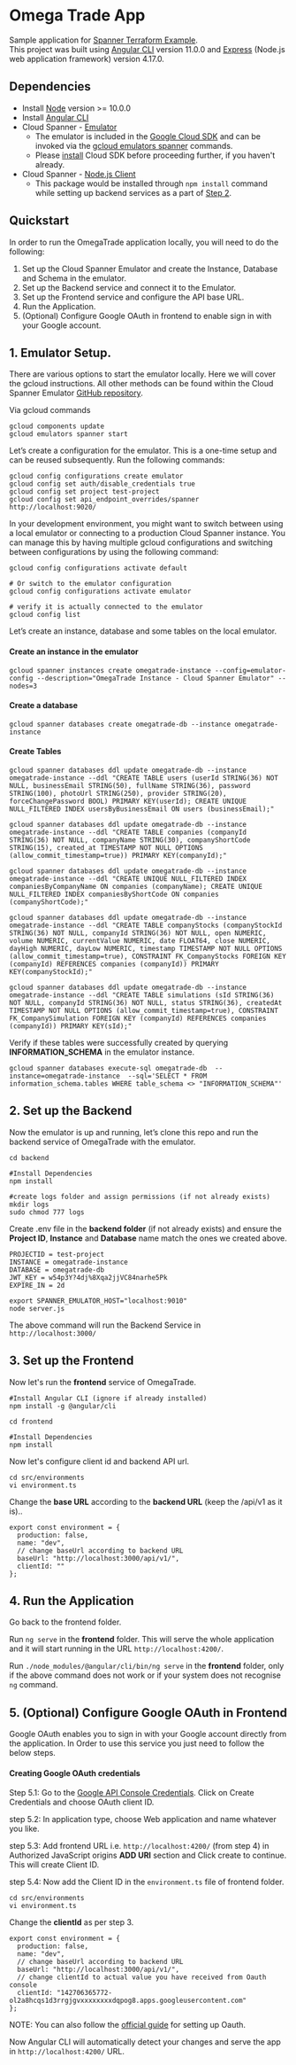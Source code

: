 # Omega Trade App

Sample application for [Spanner Terraform Example](https://github.com/cloudspannerecosystem/spanner-terraform-example).  
This project was built using [Angular CLI](https://github.com/angular/angular-cli) version 11.0.0 and [Express](https://github.com/expressjs/express/blob/master/Readme.md) (Node.js web application framework) version 4.17.0.

## Dependencies
* Install [Node](https://nodejs.org/) version >= 10.0.0
* Install [Angular CLI](https://angular.io/guide/setup-local) 
* Cloud Spanner - [Emulator](https://cloud.google.com/spanner/docs/emulator)
  * The emulator is included in the [Google Cloud SDK](https://cloud.google.com/sdk)
and can be invoked via the [gcloud emulators spanner](https://cloud.google.com/sdk/gcloud/reference/emulators/spanner) commands. 
  * Please [install](https://cloud.google.com/sdk/docs/install) Cloud SDK before proceeding further, if you haven't already. 
* Cloud Spanner - [Node.js Client](https://www.npmjs.com/package/@google-cloud/spanner)
  * This package would be installed through `npm install` command while setting up backend services as a part of [Step 2](https://github.com/cloudspannerecosystem/omegatrade#2-setup-backend).

## Quickstart

In order to run the OmegaTrade application locally, you will need to do the following:

1. Set up the Cloud Spanner Emulator and create the Instance, Database and Schema in the emulator.
2. Set up the Backend service and connect it to the Emulator. 
3. Set up the Frontend service and configure the API base URL.
4. Run the Application.
5. (Optional) Configure Google OAuth in frontend to enable sign in with your Google account.

## 1. Emulator Setup.

There are various options to start the emulator locally. Here we will cover the gcloud instructions. All other methods can be found within the Cloud Spanner Emulator [GitHub repository](https://github.com/GoogleCloudPlatform/cloud-spanner-emulator/blob/master/README.md#quickstart). 

Via gcloud commands

```
gcloud components update 
gcloud emulators spanner start 
```

Let’s create a configuration for the emulator. This is a one-time setup and can be reused subsequently. Run the following commands:

```
gcloud config configurations create emulator
gcloud config set auth/disable_credentials true
gcloud config set project test-project
gcloud config set api_endpoint_overrides/spanner http://localhost:9020/
```

In your development environment, you might want to switch between using a local emulator or connecting to a production Cloud Spanner instance. You can manage this by having multiple gcloud configurations and switching between configurations by using the following command:


```
gcloud config configurations activate default

# Or switch to the emulator configuration
gcloud config configurations activate emulator

# verify it is actually connected to the emulator
gcloud config list
```

Let’s create an instance, database and some tables on the local emulator. 

#### Create an instance in the emulator 

```
gcloud spanner instances create omegatrade-instance --config=emulator-config --description="OmegaTrade Instance - Cloud Spanner Emulator" --nodes=3
```

#### Create a database

```
gcloud spanner databases create omegatrade-db --instance omegatrade-instance

```

#### Create Tables 

```
gcloud spanner databases ddl update omegatrade-db --instance omegatrade-instance --ddl "CREATE TABLE users (userId STRING(36) NOT NULL, businessEmail STRING(50), fullName STRING(36), password STRING(100), photoUrl STRING(250), provider STRING(20), forceChangePassword BOOL) PRIMARY KEY(userId); CREATE UNIQUE NULL_FILTERED INDEX usersByBusinessEmail ON users (businessEmail);"

gcloud spanner databases ddl update omegatrade-db --instance omegatrade-instance --ddl "CREATE TABLE companies (companyId STRING(36) NOT NULL, companyName STRING(30), companyShortCode STRING(15), created_at TIMESTAMP NOT NULL OPTIONS (allow_commit_timestamp=true)) PRIMARY KEY(companyId);"

gcloud spanner databases ddl update omegatrade-db --instance omegatrade-instance --ddl "CREATE UNIQUE NULL_FILTERED INDEX companiesByCompanyName ON companies (companyName); CREATE UNIQUE NULL_FILTERED INDEX companiesByShortCode ON companies (companyShortCode);"

gcloud spanner databases ddl update omegatrade-db --instance omegatrade-instance --ddl "CREATE TABLE companyStocks (companyStockId STRING(36) NOT NULL, companyId STRING(36) NOT NULL, open NUMERIC, volume NUMERIC, currentValue NUMERIC, date FLOAT64, close NUMERIC, dayHigh NUMERIC, dayLow NUMERIC, timestamp TIMESTAMP NOT NULL OPTIONS (allow_commit_timestamp=true), CONSTRAINT FK_CompanyStocks FOREIGN KEY (companyId) REFERENCES companies (companyId)) PRIMARY KEY(companyStockId);"

gcloud spanner databases ddl update omegatrade-db --instance omegatrade-instance --ddl "CREATE TABLE simulations (sId STRING(36) NOT NULL, companyId STRING(36) NOT NULL, status STRING(36), createdAt TIMESTAMP NOT NULL OPTIONS (allow_commit_timestamp=true), CONSTRAINT FK_CompanySimulation FOREIGN KEY (companyId) REFERENCES companies (companyId)) PRIMARY KEY(sId);"
```

Verify if these tables were successfully created by querying **INFORMATION_SCHEMA** in the emulator instance.

```
gcloud spanner databases execute-sql omegatrade-db  --instance=omegatrade-instance  --sql='SELECT * FROM information_schema.tables WHERE table_schema <> "INFORMATION_SCHEMA"'
```

## 2. Set up the Backend
Now the emulator is up and running, let’s clone this repo and run the backend service of OmegaTrade with the emulator. 

```
cd backend

#Install Dependencies
npm install 

#create logs folder and assign permissions (if not already exists)
mkdir logs  
sudo chmod 777 logs  
```

Create .env file in the **backend folder** (if not already exists) and ensure the **Project ID**, **Instance** and **Database** name match the ones we created above. 

```
PROJECTID = test-project
INSTANCE = omegatrade-instance
DATABASE = omegatrade-db
JWT_KEY = w54p3Y?4dj%8Xqa2jjVC84narhe5Pk
EXPIRE_IN = 2d
```

```
export SPANNER_EMULATOR_HOST="localhost:9010"
node server.js
```

The above command will run the Backend Service in `http://localhost:3000/`

## 3. Set up the Frontend

Now let's run the **frontend** service of OmegaTrade.

```
#Install Angular CLI (ignore if already installed)
npm install -g @angular/cli

cd frontend

#Install Dependencies
npm install 
```

Now let's configure client id and backend API url.

```
cd src/environments
vi environment.ts
```

Change the **base URL** according to the **backend URL** (keep the /api/v1 as it is)..

```
export const environment = {
  production: false,
  name: "dev",
  // change baseUrl according to backend URL
  baseUrl: "http://localhost:3000/api/v1/", 
  clientId: ""
};
```

## 4. Run the Application

Go back to the frontend folder.

Run `ng serve` in the **frontend** folder. This will serve the whole application and it will start running in the URL `http://localhost:4200/`. 

Run `./node_modules/@angular/cli/bin/ng serve` in the  **frontend** folder, only if the above command does not work or if your system does not recognise `ng` command.

## 5. (Optional) Configure Google OAuth in Frontend

Google OAuth enables you to sign in with your Google account directly from the application. In Order to use this service you just need to follow the below steps.

#### Creating Google OAuth credentials

Step 5.1: Go to the [Google API Console Credentials](https://console.developers.google.com/apis/credentials). Click on Create Credentials and choose OAuth client ID. 

step 5.2: In application type, choose Web application and name whatever you like.   

step 5.3: Add frontend URL i.e. `http://localhost:4200/` (from step 4) in Authorized JavaScript origins **ADD URI** section and Click create to continue. This will create Client ID.

step 5.4: Now add the Client ID in the `environment.ts` file of frontend folder.

```
cd src/environments
vi environment.ts
```

Change the **clientId** as per step 3.

```
export const environment = {
  production: false,
  name: "dev",
  // change baseUrl according to backend URL
  baseUrl: "http://localhost:3000/api/v1/", 
  // change clientId to actual value you have received from Oauth console 
  clientId: "142706365772-ol2a8hcqs1d3rrgjgvxxxxxxxxdqpog8.apps.googleusercontent.com"
};
```

NOTE: You can also follow the [official guide](https://support.google.com/cloud/answer/6158849?hl=en#zippy=) for setting up Oauth.

Now Angular CLI will automatically detect your changes and serve the app in `http://localhost:4200/` URL.
